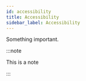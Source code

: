 ```yaml
---
id: accessibility
title: Accessibility
sidebar_label: Accessibility
---
```


Something important.

:::note

This is a note

:::
